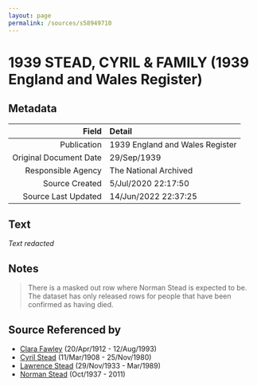 ```yaml
---
layout: page
permalink: /sources/s58949710
---
```


# 1939 STEAD, CYRIL & FAMILY (1939 England and Wales Register)

## Metadata
Field | Detail
---:|:---
Publication | 1939 England and Wales Register
Original Document Date | 29/Sep/1939
Responsible Agency | The National Archived
Source Created | 5/Jul/2020 22:17:50
Source Last Updated | 14/Jun/2022 22:37:25

## Text

_Text redacted_
## Notes

> There is a masked out row where Norman Stead is expected to be. The dataset has only released rows for people that have been confirmed as having died.
>


## Source Referenced by

* [Clara Fawley](../people/@7539126@-clara-fawley-b1912-4-20-d1993-8-12.md) (20/Apr/1912 - 12/Aug/1993)
* [Cyril Stead](../people/@61214710@-cyril-stead-b1908-3-11-d1980-11-25.md) (11/Mar/1908 - 25/Nov/1980)
* [Lawrence Stead](../people/@18256653@-lawrence-stead-b1933-11-29-d1989-3.md) (29/Nov/1933 - Mar/1989)
* [Norman Stead](../people/@69808462@-norman-stead-b1937-10-d2011.md) (Oct/1937 - 2011)
